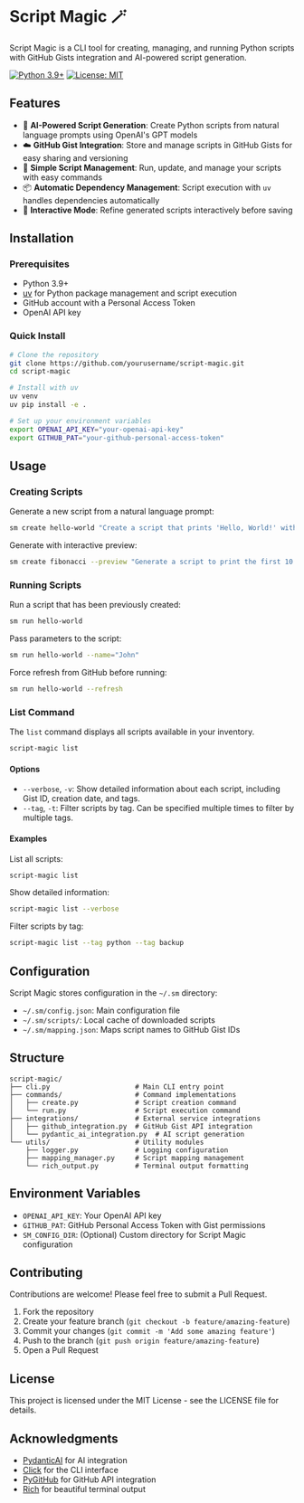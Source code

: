 # Script Magic 🪄

Script Magic is a CLI tool for creating, managing, and running Python scripts with GitHub Gists integration and AI-powered script generation.

[![Python 3.9+](https://img.shields.io/badge/python-3.9+-blue.svg)](https://www.python.org/downloads/)
[![License: MIT](https://img.shields.io/badge/License-MIT-yellow.svg)](https://opensource.org/licenses/MIT)

## Features

- 🤖 **AI-Powered Script Generation**: Create Python scripts from natural language prompts using OpenAI's GPT models
- ☁️ **GitHub Gist Integration**: Store and manage scripts in GitHub Gists for easy sharing and versioning
- 🔄 **Simple Script Management**: Run, update, and manage your scripts with easy commands
- 📦 **Automatic Dependency Management**: Script execution with `uv` handles dependencies automatically
- 🚀 **Interactive Mode**: Refine generated scripts interactively before saving

## Installation

### Prerequisites

- Python 3.9+
- [uv](https://github.com/astral-sh/uv) for Python package management and script execution
- GitHub account with a Personal Access Token
- OpenAI API key

### Quick Install

```bash
# Clone the repository
git clone https://github.com/yourusername/script-magic.git
cd script-magic

# Install with uv
uv venv
uv pip install -e .

# Set up your environment variables
export OPENAI_API_KEY="your-openai-api-key"
export GITHUB_PAT="your-github-personal-access-token"
```

## Usage

### Creating Scripts

Generate a new script from a natural language prompt:

```bash
sm create hello-world "Create a script that prints 'Hello, World!' with timestamp"
```

Generate with interactive preview:

```bash
sm create fibonacci --preview "Generate a script to print the first 10 Fibonacci numbers"
```

### Running Scripts

Run a script that has been previously created:

```bash
sm run hello-world
```

Pass parameters to the script:

```bash
sm run hello-world --name="John"
```

Force refresh from GitHub before running:

```bash
sm run hello-world --refresh
```

### List Command

The `list` command displays all scripts available in your inventory.

```bash
script-magic list
```

#### Options

- `--verbose`, `-v`: Show detailed information about each script, including Gist ID, creation date, and tags.
- `--tag`, `-t`: Filter scripts by tag. Can be specified multiple times to filter by multiple tags.

#### Examples

List all scripts:
```bash
script-magic list
```

Show detailed information:
```bash
script-magic list --verbose
```

Filter scripts by tag:
```bash
script-magic list --tag python --tag backup
```

## Configuration

Script Magic stores configuration in the `~/.sm` directory:

- `~/.sm/config.json`: Main configuration file
- `~/.sm/scripts/`: Local cache of downloaded scripts
- `~/.sm/mapping.json`: Maps script names to GitHub Gist IDs

## Structure

```
script-magic/
├── cli.py                     # Main CLI entry point
├── commands/                  # Command implementations
│   ├── create.py              # Script creation command
│   └── run.py                 # Script execution command
├── integrations/              # External service integrations
│   ├── github_integration.py  # GitHub Gist API integration
│   └── pydantic_ai_integration.py  # AI script generation
└── utils/                     # Utility modules
    ├── logger.py              # Logging configuration
    ├── mapping_manager.py     # Script mapping management
    └── rich_output.py         # Terminal output formatting
```

## Environment Variables

- `OPENAI_API_KEY`: Your OpenAI API key
- `GITHUB_PAT`: GitHub Personal Access Token with Gist permissions
- `SM_CONFIG_DIR`: (Optional) Custom directory for Script Magic configuration

## Contributing

Contributions are welcome! Please feel free to submit a Pull Request.

1. Fork the repository
2. Create your feature branch (`git checkout -b feature/amazing-feature`)
3. Commit your changes (`git commit -m 'Add some amazing feature'`)
4. Push to the branch (`git push origin feature/amazing-feature`)
5. Open a Pull Request

## License

This project is licensed under the MIT License - see the LICENSE file for details.

## Acknowledgments

- [PydanticAI](https://ai.pydantic.dev/) for AI integration
- [Click](https://click.palletsprojects.com/) for the CLI interface
- [PyGitHub](https://github.com/PyGithub/PyGithub) for GitHub API integration
- [Rich](https://github.com/Textualize/rich) for beautiful terminal output
